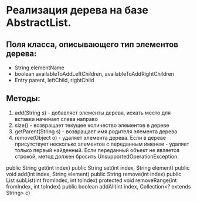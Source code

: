 # Реализация дерева на базе AbstractList.

## Поля класса, описывающего тип элементов дерева:
- String elementName
- boolean availableToAddLeftChildren, availableToAddRightChildren
- Entry<T> parent, leftChild, rightChild

## Методы:
1) add(String s) - добавляет элементы дерева, искать место для вставки начинает слева направо
2) size() - возвращает текущее количество элементов в дереве
3) getParent(String s) - возвращает имя родителя элемента дерева
4) remove(Object o) - удаляет элемента дерева. Если в дереве присутствует несколько элементов с переданным именем - удаляет только первый найденный.
Если переданный объект не является строкой, метод должен бросить UnsupportedOperationException.

public String get(int index)
public String set(int index, String element)
public void add(int index, String element)
public String remove(int index)
public List<String> subList(int fromIndex, int toIndex)
protected void removeRange(int fromIndex, int toIndex)
public boolean addAll(int index, Collection<? extends String> c)
